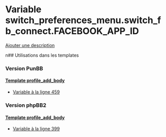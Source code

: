 # Variable switch_preferences_menu.switch_fb_connect.FACEBOOK_APP_ID
[Ajouter une description](https://fa-tvars.appspot.com/switch_preferences_menu.switch_fb_connect.FACEBOOK_APP_ID)

n## Utilisations dans les templates

### Version PunBB

#### [Template profile_add_body](punbb/profile_add_body.md)
* [Variable à la ligne 459](../punbb/profile_add_body.tpl#L459)

### Version phpBB2

#### [Template profile_add_body](subsilver/profile_add_body.md)
* [Variable à la ligne 399](../subsilver/profile_add_body.tpl#L399)
